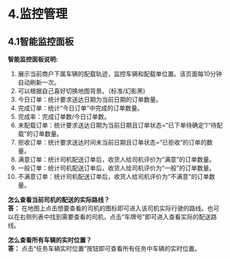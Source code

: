 # 4.监控管理
## 4.1智能监控面板  
**智能监控面板说明:**  
1.  展示当前商户下属车辆的配载轨迹，监控车辆和配载单位置。该页面每10分钟自动刷新一次。  
2.  可以根据自己喜好切换地图背景。（标准/幻影黑)  
3.  今日订单：统计要求送达日期为当前日期的订单数量。  
4.  完成订单：统计“今日订单”中完成的订单数量。  
5.  完成率：完成订单数/今日订单数。  
6.  未配载订单：统计要求送达日期为当前日期且订单状态=“已下单待确定”/“待配载”的订单数量。  
7.  拒收订单：统计要求送达时间未当前日期且订单状态=“已拒收”的订单的数量。  
8.  满意订单：统计司机配送订单后，收货人给司机评价为“满意”的订单数量。  
9.  一般订单：统计司机配送订单后，收货人给司机评价为“一般”的订单数量。  
10. 不满意订单：统计司机配送订单后，收货人给司机评价为“不满意”的订单数量。  
  
**怎么查看当前司机的配送的实际路线？**  
**答：** 在地图上点击想要查看的司机的图标即可进入该司机实际行驶的路线。也可以在右侧列表中找到需要查看的司机，点击“车牌号”即可进入查看实际的配送路线。  
  
**怎么查看所有车辆的实时位置？**  
**答：** 点击“任务车辆实时位置”按钮即可查看所有任务中车辆的实时位置。  
























<!--&emsp;&emsp;展示当前商户下属车辆的配载轨迹，监控车辆和配载单位置。该页面每10分钟自动刷新一次。
![智能监控面板.png](https://i.loli.net/2019/03/25/5c98881807f59.png)
### 4.1.1智能监控面板控件功能
1. 今日订单：统计要求送达时间为当天的订单数量。
2. 完成订单：统计要求送达时间为当天的订单数量，订单状态为：“已完成”。
3. 完成率：计算完成订单数/今日订单数。
4. 未配载订单：统计要求送达时间为当天的订单数量。订单状态为：“已下单待确认”或“已下单待配载”。
5. 拒收订单：统计要求送达时间为当天，订单状态为：“已拒收”的订单数量。
6. 满意订单：统计要求送达时间为当天，已完成的订单的服务评价为满意的订单数量。
7. 一般订单：统计要求送达时间为当天，已完成的订单的服务评价为一般的订单数量。
8. 不满意订单：统计要求送达时间为当天，已完成的订单的服务评价为不满意的订单数量。
9. 配载车数：统计将车辆去重后，状态为：“已配载待发车”和“已发车”的配载单数量。
10. 配送中车数：对车辆去重后，统计状态为“已发车”的配载单数量。
11. 已配载待发车数：对车辆去重后，统计状态为“已配载待发车”的配载单数量。
12. 任务车辆实时位置：该按钮默认是选中状态，地图面板上默认载入当前右侧配载单列表中所有车辆位置（车辆状态为“已配载待发车”和“任务中”的车辆位置）。
13. 列表项：列表显示所有状态为“已配载待发车”和“已发车”的配载单的配送司机、配送车辆、订单数量的信息。将鼠标放在列表中手机图标上显示当前配送司机的联系方式，点击车牌号，进入当前车辆配载轨迹地图面板。-->